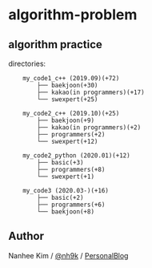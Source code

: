# algorithm-problem

## algorithm practice  

directories:

		my_code1_c++ (2019.09)(+72)
            ├── baekjoon(+30)
            ├── kakao(in programmers)(+17)
            └── swexpert(+25)

		my_code2_c++ (2019.10)(+25)
            ├── baekjoon(+9)
            ├── kakao(in programmers)(+2)
            ├── programmers(+2)
            └── swexpert(+12)

		my_code2_python (2020.01)(+12)
            ├── basic(+3)
            ├── programmers(+8)
            └── swexpert(+1)

		my_code3 (2020.03-)(+16)
            ├── basic(+2)
            ├── programmers(+6)
            └── baekjoon(+8)


## Author
Nanhee Kim / [@nh9k](https://github.com/nh9k) / [PersonalBlog](https://blog.naver.com/kimnanhee97)
